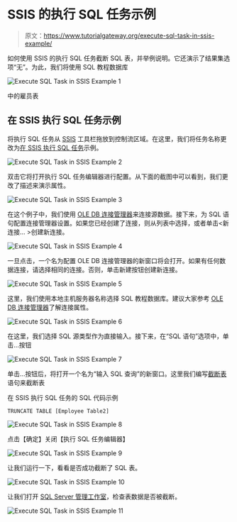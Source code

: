 # SSIS 的执行 SQL 任务示例

> 原文：<https://www.tutorialgateway.org/execute-sql-task-in-ssis-example/>

如何使用 SSIS 的执行 SQL 任务截断 SQL 表，并举例说明。它还演示了结果集选项“无”。为此，我们将使用 SQL 教程数据库

![Execute SQL Task in SSIS Example 1](img/1b20119e854f6371858d48b7038aefee.png)

中的雇员表

## 在 SSIS 执行 SQL 任务示例

将执行 SQL 任务从 [SSIS](https://www.tutorialgateway.org/ssis/) 工具栏拖放到控制流区域。在这里，我们将任务名称更改为[在 SSIS 执行 SQL 任务](https://www.tutorialgateway.org/execute-sql-task-in-ssis/)示例。

![Execute SQL Task in SSIS Example 2](img/27de94e07b43fb331b70739247a5233f.png)

双击它将打开执行 SQL 任务编辑器进行配置。从下面的截图中可以看到，我们更改了描述来演示属性。

![Execute SQL Task in SSIS Example 3](img/e86e0c6d0bd91baa7735e21b43b92e97.png)

在这个例子中，我们使用 [OLE DB 连接管理器](https://www.tutorialgateway.org/ole-db-connection-manager-in-ssis/)来连接源数据。接下来，为 SQL 语句配置连接管理器设置。如果您已经创建了连接，则从列表中选择，或者单击<新连接… >创建新连接。

![Execute SQL Task in SSIS Example 4](img/4da0e0448931f887ac9053d1400ab145.png)

一旦点击<new connection="">，一个名为配置 OLE DB 连接管理器的新窗口将会打开。如果有任何数据连接，请选择相同的连接。否则，单击新建按钮创建新连接。</new>

![Execute SQL Task in SSIS Example 5](img/6a13c76928ccc3a453178f12d81174e0.png)

这里，我们使用本地主机服务器名称选择 SQL 教程数据库。建议大家参考 [OLE DB 连接管理器](https://www.tutorialgateway.org/ole-db-connection-manager-in-ssis/)了解连接属性。

![Execute SQL Task in SSIS Example 6](img/6ae8d64f7c37ade12ecf281ba3e14a08.png)

在这里，我们选择 SQL 源类型作为直接输入。接下来，在“SQL 语句”选项中，单击…按钮

![Execute SQL Task in SSIS Example 7](img/eaf6465702aa3266faca8ce3dfed8f24.png)

单击…按钮后，将打开一个名为“输入 SQL 查询”的新窗口。这里我们编写[截断表](https://www.tutorialgateway.org/sql-truncate-table/)语句来截断表

在 SSIS 执行 SQL 任务的 SQL 代码示例

```
TRUNCATE TABLE [Employee Table2]
```

![Execute SQL Task in SSIS Example 8](img/c81cdc545326e17d448994b713dc2de2.png)

点击【确定】关闭【执行 SQL 任务编辑器】

![Execute SQL Task in SSIS Example 9](img/022f14e51a35f9d11e1a5423a22a849b.png)

让我们运行一下，看看是否成功截断了 SQL 表。

![Execute SQL Task in SSIS Example 10](img/2b6c863ec8b611af357c2cda9cf15a2e.png)

让我们打开 [SQL Server 管理工作室](https://www.tutorialgateway.org/sql/)，检查表数据是否被截断。

![Execute SQL Task in SSIS Example 11](img/8c81a8a9b066b004cc8863a16400fe63.png)